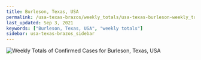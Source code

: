 ```yaml
---
title: Burleson, Texas, USA
permalink: /usa-texas-brazos/weekly_totals/usa-texas-burleson-weekly_totals.html
last_updated: Sep 3, 2021
keywords: ["Burleson, Texas, USA", "weekly totals"]
sidebar: usa-texas-brazos_sidebar
---
```


![Weekly Totals of Confirmed Cases for Burleson, Texas, USA](/covid_tracker/images/graphs/usa-texas-burleson-weekly_totals_graph.png)
